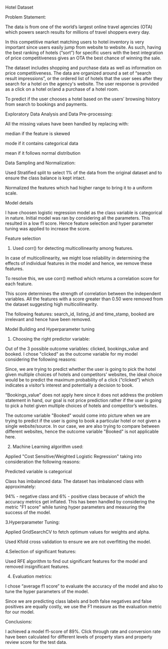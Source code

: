 Hotel Dataset 

Problem Statement: 

The data is from one of the world’s largest online travel agencies (OTA) which powers search results for millions of travel shoppers every day.  

In this competitive market matching users to hotel inventory is very important since users easily jump from website to website. As such, having the best ranking of hotels (“sort”) for specific users with the best integration of price competitiveness gives an OTA the best chance of winning the sale. 

The dataset includes shopping and purchase data as well as information on price competitiveness. The data are organized around a set of “search result impressions”, or the ordered list of hotels that the user sees after they search for a hotel on the agency's website. The user response is provided as a click on a hotel or/and a purchase of a hotel room. 

To predict if the user chooses a hotel based on the users’ browsing history from search to bookings and payments. 

Exploratory Data Analysis and Data Pre-processing: 

All the missing values have been handled by replacing with: 

median if the feature is skewed 

mode if it contains categorical data  

mean if it follows normal distribution 

Data Sampling and Normalization: 

Used Stratified split to select 1% of the data from the original dataset and to ensure the class balance is kept intact. 

Normalized the features which had higher range to bring it to a uniform scale. 

Model details 

I have choosen logistic regression model as the class variable is categorical in nature. Initial model was ran by considering all the parameters. This resulted in a low f1 score. Hence feature selection and hyper parameter tuning was applied to increase the score. 

Feature selection 

1. Used corr() for detecting multicollinearity among features. 

In case of multicollinearity, we might lose reliability in determining the effects of individual features in the model and hence, we remove these features. 

To resolve this, we use corr() method which returns a correlation score for each feature.   

This score determines the strength of correlation between the independent variables. All the features with a score greater than 0.50 were removed from the dataset suggesting high multicollinearity. 

The following features: search_id, listing_id and time_stamp, booked are irrelevant and hence have been removed. 

Model Building and Hyperparameter tuning 

1. Choosing the right predictor variable: 

Out of the 3 possible outcome variables: clicked, bookings_value and booked. I chose "clicked" as the outcome variable for my model considering the following reasons: 

Since, we are trying to predict whether the user is going to pick the hotel given multiple choices of hotels and competitors’ websites, the ideal choice would be to predict the maximum probability of a click (“clicked”) which indicates a visitor’s interest and potentially a decision to book. 

“Bookings_value” does not apply here since it does not address the problem statement in hand, our goal is not price prediction rather if the user is going to pick a hotel given multiple choices of hotels and competitor’s websites. 

The outcome variable "Booked" would come into picture when we are trying to predict if the user is going to book a particular hotel or not given a single website/source. In our case, we are also trying to compare between different websites, hence the outcome variable "Booked" is not applicable here. 

2. Machine Learning algorithm used: 

Applied "Cost Sensitive/Weighted Logistic Regression" taking into consideration the following reasons: 

Predicted variable is categorical 

Class has imbalanced data: The dataset has imbalanced class with approximately:  

94% - negative class and 6% - positive class because of which the accuracy metrics get inflated. This has been handled by considering the metric "F1 score" while tuning hyper parameters and measuring the success of the model. 

3.Hyperparameter Tuning: 

Applied GridSearchCV to fetch optimum values for weights and alpha. 

Used Kfold cross validation to ensure we are not overfitting the model. 

4.Selection of significant features: 

Used RFE algorithm to find out significant features for the model and removed insignificant features. 

4. Evaluation metrics: 

I chose “average f1 score” to evaluate the accuracy of the model and also to tune the hyper parameters of the model. 

Since we are predicting class labels and both false negatives and false positives are equally costly, we use the F1 measure as the evaluation metric for our model.          

Conclusions: 

I achieved a model f1-score of 89%. Click through rate and conversion rate have been calculated for different levels of property stars and property review score for the test data.  

 
